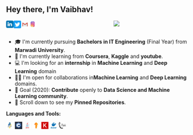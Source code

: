 ## Hey there, I'm Vaibhav!

<img align='right' src="https://s7.gifyu.com/images/WhatsApp-Image-2020-07-14-at-11.34.49-1.gif" width="210">

<a href="https://www.linkedin.com/in/vaibhav-dangariya-003631175/">
  <img align="left" alt="vaibhav-dangariya-003631175 | LinkedIn" width="20px" src="https://github.com/VaibhavPatel029/Images-for-profile/blob/master/linkedin.jpg" />
</a>
<a href="https://twitter.com/Vaibhav18486206">
  <img align="left" alt="VaibhavPatel029 | Twitter" width="21px" src="https://github.com/VaibhavPatel029/Images-for-profile/blob/master/twitter.jpg" />
</a>
<a href="mailto:vaibhavdangariya1234@gmail.com">
  <img align="left" alt="Vaibhav" width="21px" src="https://github.com/VaibhavPatel029/Images-for-profile/blob/master/gmail.jpg" />
</a>
<a href="https://www.instagram.com/vaibhav_patel_029/">
  <img align="left" alt="VaibhavPatel029 | Twitter" width="21px" src="https://github.com/VaibhavPatel029/Images-for-profile/blob/master/instargram.jpg" />
</a>

<br />
<br />

- 🎓 I'm currently pursuing **Bachelors in IT Engineering** (Final Year) from **Marwadi University**.
- 🌱 I'm currently learning from **Coursera**, **Kaggle** and **youtube**.
- 💻 I'm looking for an **internship** in **Machine Learning** and **Deep Learning** domain
- 🤝🏻 I'm open for collaborations in**Machine Learning** and **Deep Learning** domains.
- 🎯 Goal (2020): **Contribute** openly to **Data Science and Machine Learning community**.
- 📌 Scroll down to see my **Pinned Repositories**.


**Languages and Tools:**  

<code><img height="20" src="https://github.com/VaibhavPatel029/Images-for-profile/blob/master/Pyton.jpg"></code>
<code><img height="20" src="https://github.com/VaibhavPatel029/Images-for-profile/blob/master/cPP.jpg"></code>
<code><img height="20" src="https://github.com/VaibhavPatel029/Images-for-profile/blob/master/Java.jpg"></code>
<code><img height="20" src="https://github.com/VaibhavPatel029/Images-for-profile/blob/master/ten.jpg"></code>
<code><img height="20" src="https://github.com/VaibhavPatel029/Images-for-profile/blob/master/Keras.jpg"></code>
<code><img height="20" src="https://github.com/VaibhavPatel029/Images-for-profile/blob/master/docker.jpg"></code>
<code><img height="20" src="https://github.com/VaibhavPatel029/Images-for-profile/blob/master/flask.jpg"></code>
